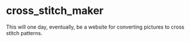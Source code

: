 # cross_stitch_maker

This will one day, eventually, be a website for converting pictures to cross stitch patterns.